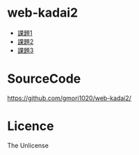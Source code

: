 # web-kadai2

+ [課題1](./kadai01_1.html)
+ [課題2](./kadai02_1.html)
+ [課題3](./kadai03_1.html)

# SourceCode
https://github.com/gmori1020/web-kadai2/

# Licence 
The Unlicense
